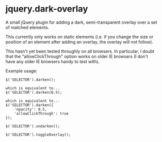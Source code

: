 jquery.dark-overlay
===================

A small jQuery plugin for adding a dark, semi-transparent overlay over a set of matched elements.

This currently only works on static elements (i.e. if you change the size or position of an element after adding an overlay, the overlay will not follow).

This hasn't yet been tested throughly on all browsers. In particular, I doubt that the "allowClickThrough" option works on older IE browsers (I don't have any older IE browsers handy to test with).

Example usage:

    $('SELECTOR').darken();

    which is equivalent to...
    $('SELECTOR').darken(0.5);

    which is equivalent to...
    $('SELECTOR').darken({
        'opacity': 0.5,
        'allowClickThrough': true
    });

    $('SELECTOR').undarken();

    $('SELECTOR').toggleOverlay();
